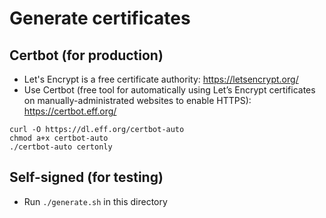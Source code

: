 # Generate certificates

## Certbot (for production)

-   Let's Encrypt is a free certificate authority: https://letsencrypt.org/
-   Use Certbot (free tool for automatically using Let’s Encrypt certificates on
    manually-administrated websites to enable HTTPS): https://certbot.eff.org/

```
curl -O https://dl.eff.org/certbot-auto
chmod a+x certbot-auto
./certbot-auto certonly
```

## Self-signed (for testing)

-   Run `./generate.sh` in this directory

